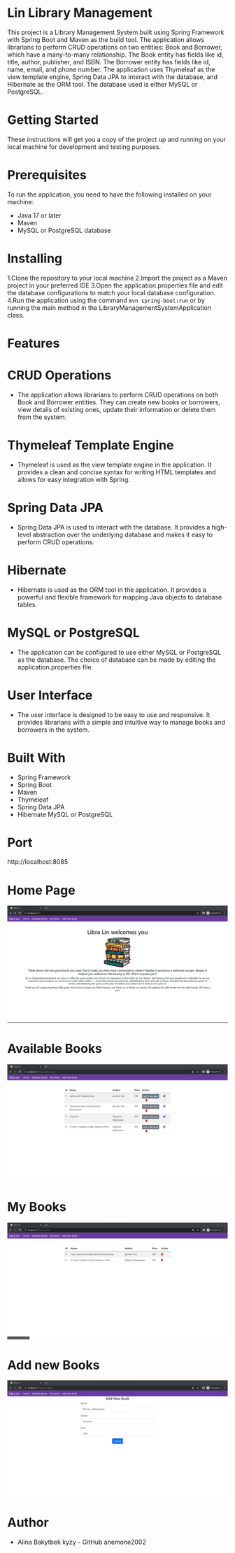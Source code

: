 # Lin Library Management
This project is a Library Management System built using Spring Framework with Spring Boot and Maven as the build tool. The application allows librarians to perform CRUD operations on two entities: Book and Borrower, which have a many-to-many relationship. The Book entity has fields like id, title, author, publisher, and ISBN. The Borrower entity has fields like id, name, email, and phone number. The application uses Thymeleaf as the view template engine, Spring Data JPA to interact with the database, and Hibernate as the ORM tool. The database used is either MySQL or PostgreSQL.
# Getting Started
These instructions will get you a copy of the project up and running on your local machine for development and testing purposes.

# Prerequisites
To run the application, you need to have the following installed on your machine:

* Java 17 or later
* Maven
* MySQL or PostgreSQL database
# Installing
1.Clone the repository to your local machine
2.Import the project as a Maven project in your preferred IDE
3.Open the application.properties file and edit the database configurations to match your local database configuration.
4.Run the application using the command `mvn spring-boot:run` or by running the main method in the LibraryManagementSystemApplication class.

# Features
# CRUD Operations
* The application allows librarians to perform CRUD operations on both Book and Borrower entities. They can create new books or borrowers, view details of existing ones, update their information or delete them from the system.

# Thymeleaf Template Engine
* Thymeleaf is used as the view template engine in the application. It provides a clean and concise syntax for writing HTML templates and allows for easy integration with Spring.

# Spring Data JPA
* Spring Data JPA is used to interact with the database. It provides a high-level abstraction over the underlying database and makes it easy to perform CRUD operations.

# Hibernate
* Hibernate is used as the ORM tool in the application. It provides a powerful and flexible framework for mapping Java objects to database tables.

# MySQL or PostgreSQL
* The application can be configured to use either MySQL or PostgreSQL as the database. The choice of database can be made by editing the application.properties file.
# User Interface
* The user interface is designed to be easy to use and responsive. It provides librarians with a simple and intuitive way to manage books and borrowers in the system.

# Built With
* Spring Framework
* Spring Boot
* Maven
* Thymeleaf
* Spring Data JPA
* Hibernate
MySQL or PostgreSQL

# Port
http://localhost:8085

# Home Page
![This is an image](Library/libralinhome.jpg)

# Available Books
![This is an image](Library/libralinavibooks.jpg)

# My Books
![This is an image](Library/addbook.jpg)

# Add new Books
![This is an image](Library/newbook.jpg)

# Author
* Alina Bakytbek kyzy -  GitHub anemone2002

